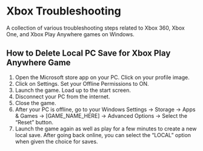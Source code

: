 # Xbox Troubleshooting
A collection of various troubleshooting steps related to Xbox 360, Xbox One, and Xbox Play Anywhere games on Windows.
## How to Delete Local PC Save for Xbox Play Anywhere Game
  
1. Open the Microsoft store app on your PC. Click on your profile image.
2. Click on Settings. Set your Offline Permissions to ON.
3. Launch the game. Load up to the start screen.
4. Disconnect your PC from the internet. 
5. Close the game. 
6. After your PC is offline, go to your Windows Settings -> Storage -> Apps & Games -> [GAME_NAME_HERE] -> Advanced Options -> Select the “Reset” button.
7. Launch the game again as well as play for a few minutes to create a new local save. After going back online, you can select the “LOCAL” option when given the choice for saves.